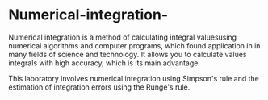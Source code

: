 # Numerical-integration-
Numerical integration is a method of calculating integral values ​​using numerical algorithms and computer programs, which found application in in many fields of science and technology. It allows you to calculate values integrals with high accuracy, which is its main advantage. 

This laboratory involves numerical integration using Simpson's rule and the estimation of integration errors using the Runge's rule.
